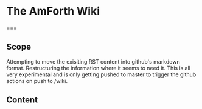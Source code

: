 # The AmForth Wiki
===

## Scope

Attempting to move the exisiting RST content into github's markdown format. Restructuring the information where it seems to need it. This is all very experimental and is only getting pushed to master to trigger the github actions on push to /wiki.

## Content

